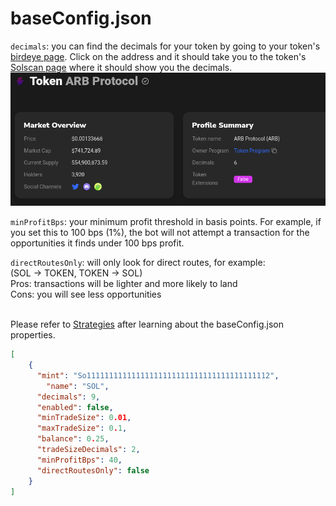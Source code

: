 # baseConfig.json

`decimals`: you can find the decimals for your token by going to your token's [birdeye page](https://birdeye.so/token/9tzZzEHsKnwFL1A3DyFJwj36KnZj3gZ7g4srWp9YTEoh?chain=solana). Click on the address and it should take you to the token's [Solscan page](https://solscan.io/token/9tzZzEHsKnwFL1A3DyFJwj36KnZj3gZ7g4srWp9YTEoh) where it should show you the decimals.\
&#x20;![](../.gitbook/assets/image.png)

`minProfitBps`: your minimum profit threshold in basis points. For example, if you set this to 100 bps (1%), the bot will not attempt a transaction for the opportunities it finds under 100 bps profit.

`directRoutesOnly`: will only look for direct routes, for example:\
(SOL -> TOKEN, TOKEN -> SOL)\
Pros: transactions will be lighter and more likely to land\
Cons: you will see less opportunities

\
Please refer to [Strategies](../strategies.md) after learning about the baseConfig.json properties.

```json
[
    {
      "mint": "So11111111111111111111111111111111111111112",
        "name": "SOL",
      "decimals": 9,
      "enabled": false,
      "minTradeSize": 0.01,
      "maxTradeSize": 0.1,
      "balance": 0.25,
      "tradeSizeDecimals": 2,
      "minProfitBps": 40,
      "directRoutesOnly": false
    }
]
```
